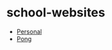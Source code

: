 # school-websites

- [Personal](https://desecaw13.github.io/school-websites/personal/index.html)
- [Pong](https://desecaw13.github.io/school-websites/pong/index.html)
